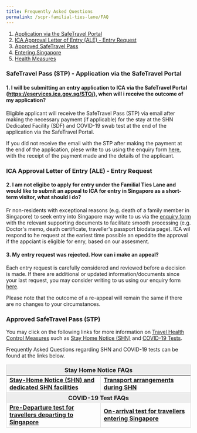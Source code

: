 ```yaml
---
title: Frequently Asked Questions
permalink: /scpr-familial-ties-lane/FAQ
---
```


<div id="top"></div>

 1. [Application via the SafeTravel Portal](#portal)
 2. [ICA Approval Letter of Entry (ALE) - Entry Request](#ale)
 3. [Approved SafeTravel Pass](#stp)
 4. [Entering Singapore](#entry)
 5. [Health Measures](#healthmeasures)
 
<div id="stp"></div>

### SafeTravel Pass (STP) - Application via the SafeTravel Portal 

#### 1. I will be submitting an entry application to ICA via the SafeTravel Portal (<https://eservices.ica.gov.sg/STO/>), when will i receive the outcome of my application? 

Eligible applicant will receive the SafeTravel Pass (STP) via email after making the necessary payment (if applicable) for the stay at the SHN Dedicated Facility (SDF) and COVID-19 swab test at the end of the application  via the SafeTravel Portal. 

If you did not receive the email with the STP after making the payment at the end of the application, plese write to us using the enquiry form [here](https://go.gov.sg/sto-enquiry), with the receipt of the payment made and the details of the applicant. 

### ICA Approval Letter of Entry (ALE) - Entry Request

#### 2. I am not eligibe to apply for entry under the Familial Ties Lane and would like to submit an appeal to ICA for entry in Singapore as a short-term visitor, what should i do?

Fr non-residents with exceptional reasons (e.g. death of a family member in Singapore) to seek entry into Singapore may write to us via the [enquiry form](https://go.gov.sg/sto-enquiry) with the relevant supporting documents to facilitate smooth processing (e.g. Doctor's memo, death certificate, traveller's passport biodata page). ICA wil respond to he request at the eariest time possible an epeddite the approval if the appciant is eligible for enry, based on our assesment.

#### 3. My entry request was rejected. How can i make an appeal? 

Each entry request is carefully considered and reviewed before a decision is made. If there are additional or updated information/documents since your last request, you may consider writing to us using our enquiry form [here](http://go.gov.sg/sto-enquiry).

Please note that the outcome of a re-appeal will remain the same if there are no changes to your circumstances.


### Approved SafeTravel Pass (STP)



You may click on the following links for more information on [Travel Health Control Measures](/health) such as [Stay Home Notice (SHN)](/health/shn) and [COVID-19 Tests](/health/covid19-tests).

Frequently Asked Questions regarding SHN and COVID-19 tests can be found at the links below.

<table>
<thead>
  <tr>
    <th style="border-left:1px solid #D8D8D8;border-right:1px solid #D8D8D8;border-top:1px solid #D8D8D8; background-color:#EDEDED" colspan="2">Stay Home Notice FAQs</th>
   <!-- <th style="border-right:1px solid #D8D8D8;border-top:1px solid #D8D8D8; background-color:#EDEDED">Links</th>-->
  </tr>
</thead>
<tbody>
  <tr>
    <td style="border-left:1px solid #D8D8D8; border-right:1px solid #D8D8D8; border-bottom:1px solid #D8D8D8;"><b><a href="/health/faq#shnsdf">Stay-Home Notice (SHN) and dedicated SHN facilities</a></b></td>
    <td style="border-right:1px solid #D8D8D8;border-bottom:1px solid #D8D8D8;"><b><a href="/health/faq#transport">Transport arrangements during SHN</a></b></td>
  </tr>
  <tr>
    <th style="border-left:1px solid #D8D8D8;border-right:1px solid #D8D8D8;border-top:1px solid #D8D8D8; background-color:#EDEDED" colspan="2">COVID-19 Test FAQs</th>
   <!-- <th style="border-right:1px solid #D8D8D8;border-top:1px solid #D8D8D8; background-color:#EDEDED">Links</th>-->
  </tr>
   <tr>
    <td style="border-left:1px solid #D8D8D8; border-right:1px solid #D8D8D8; border-bottom:1px solid #D8D8D8;"><b><a href="/health/faq#inboundPDT">Pre-Departure test for travellers departing to Singapore</a></b></td>
    <td style="border-right:1px solid #D8D8D8;border-bottom:1px solid #D8D8D8;"><b><a href="/health/faq#OAT">On-arrival test for travellers entering Singapore</a></b></td>
  </tr>
 </tbody>
 </table>
 
 
 
